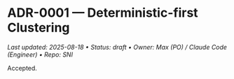 # ADR-0001 — Deterministic-first Clustering

_Last updated: 2025-08-18 • Status: draft • Owner: Max (PO) / Claude Code (Engineer) • Repo: SNI_

Accepted.
